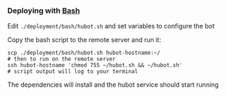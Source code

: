 ### Deploying with [Bash](http://en.wikipedia.org/wiki/Bash_(Unix_shell))

Edit `./deployment/bash/hubot.sh` and set variables to configure the bot

Copy the bash script to the remote server and run it:

    scp ./deployment/bash/hubot.sh hubot-hostname:~/
    # then to run on the remote server
    ssh hubot-hostname 'chmod 755 ~/hubot.sh && ~/hubot.sh'
    # script output will log to your terminal

The dependencies will install and the hubot service should start running

